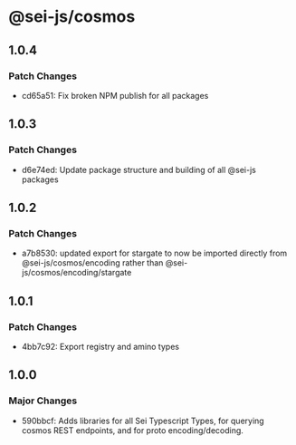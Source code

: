 # @sei-js/cosmos

## 1.0.4

### Patch Changes

- cd65a51: Fix broken NPM publish for all packages

## 1.0.3

### Patch Changes

- d6e74ed: Update package structure and building of all @sei-js packages

## 1.0.2

### Patch Changes

- a7b8530: updated export for stargate to now be imported directly from @sei-js/cosmos/encoding rather than @sei-js/cosmos/encoding/stargate

## 1.0.1

### Patch Changes

- 4bb7c92: Export registry and amino types

## 1.0.0

### Major Changes

- 590bbcf: Adds libraries for all Sei Typescript Types, for querying cosmos REST endpoints, and for proto encoding/decoding.
